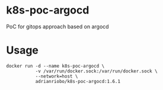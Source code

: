 # k8s-poc-argocd
PoC for gitops approach based on argocd

# Usage  
  
```
docker run -d --name k8s-poc-argocd \
           -v /var/run/docker.sock:/var/run/docker.sock \
           --network=host \
           adrianriobo/k8s-poc-argocd:1.6.1
```
